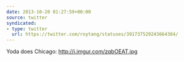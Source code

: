 ```yaml
---
date: 2013-10-20 01:27:59+00:00
source: twitter
syndicated:
- type: twitter
  url: https://twitter.com/roytang/statuses/391737529243664384/
---
```


Yoda does Chicago: http://i.imgur.com/zqbOEAT.jpg